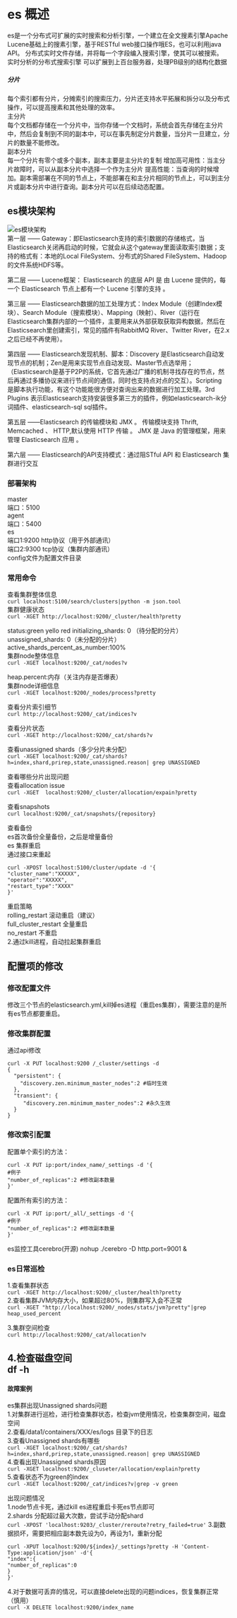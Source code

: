 # es 概述
es是一个分布式可扩展的实时搜索和分析引擎，一个建立在全文搜素引擎Apache Lucene基础上的搜素引擎，基于RESTful web接口操作哦ES，也可以利用java API。
分布式实时文件存储，并将每一个字段编入搜索引擎，使其可以被搜索。
实时分析的分布式搜索引擎
可以扩展到上百台服务器，处理PB级别的结构化数据
##### 分片
每个索引都有分片，分摊索引的搜索压力，分片还支持水平拓展和拆分以及分布式操作，可以提高搜素和其他处理的效率。  
主分片  
每个文档都存储在一个分片中，当你存储一个文档时，系统会首先存储在主分片中，然后会复制到不同的副本中，可以在事先制定分片数量，当分片一旦建立，分片的数量不能修改。  
副本分片  
每一个分片有零个或多个副本，副本主要是主分片的复制
增加高可用性：当主分片故障时，可以从副本分片中选择一个作为主分片
提高性能：当查询的时候增加。副本需部署在不同的节点上，不能部署在和主分片相同的节点上，可以到主分片或副本分片中进行查询。副本分片可以在后续动态配置。
## es模块架构
![es模块架构](https://github.com/huo-yuan-ja/jin_picture/blob/main/es.png)  
第一层 —— Gateway：即Elasticsearch支持的索引数据的存储格式，当Elasticsearch关闭再启动的时候，它就会从这个gateway里面读取索引数据；支持的格式有：本地的Local FileSystem、分布式的Shared FileSystem、Hadoop的文件系统HDFS等。 

第二层 —— Lucene框架： Elasticsearch 的底层 API 是 由 Lucene 提供的，每一个 Elasticsearch 节点上都有一个 Lucene 引擎的支持 。 

 第三层 —— Elasticsearch数据的加工处理方式：Index Module（创建Index模块）、Search Module（搜索模块）、Mapping（映射）、River（运行在Elasticsearch集群内部的一个插件，主要用来从外部获取获取异构数据，然后在Elasticsearch里创建索引，常见的插件有RabbitMQ River、Twitter River，在2.x之后已经不再使用）。

第四层 —— Elasticsearch发现机制、脚本：Discovery 是Elasticsearch自动发现节点的机制；Zen是用来实现节点自动发现、Master节点选举用；（Elasticsearch是基于P2P的系统，它首先通过广播的机制寻找存在的节点，然后再通过多播协议来进行节点间的通信，同时也支持点对点的交互）。Scripting 是脚本执行功能，有这个功能能很方便对查询出来的数据进行加工处理。3rd Plugins 表示Elasticsearch支持安装很多第三方的插件，例如elasticsearch-ik分词插件、elasticsearch-sql sql插件。 

第五层 ——Elasticsearch 的传输模块和 JMX 。 传输模块支持 Thrift, Memcached 、 HTTP,默认使用 HTTP 传输 。 JMX 是 Java 的管理框架，用来管理 Elasticsearch 应用 。

第六层 —— Elasticsearch的API支持模式：通过阻STful API 和 Elasticsearch 集群进行交互
### 部署架构
master  
端口：5100  
agent  
端口：5400  
es  
端口1:9200 http协议（用于外部通讯）  
端口2:9300 tcp协议（集群内部通讯）  
config文件为配置文件目录  
### 常用命令
查看集群整体信息  
`curl localhost:5100/search/clusters|python -m json.tool`  
集群健康状态  
`curl -XGET http://localhost:9200/_cluster/health?pretty`  

status:green yello red 
initializing_shards: 0 （待分配的分片）  
unassigned_shards: 0（未分配的分片）  
active_shards_percent_as_number:100%   
集群node整体信息   
`curl -XGET localhost:9200/_cat/nodes?v`   

heap.percent:内存（关注内存是否爆表）  
集群node详细信息    
`curl -XGET localhost:9200/_nodes/process?pretty`    

查看分片索引细节    
`curl http://localhost:9200/_cat/indices?v`  

查看分片状态  
`curl -XGET http://localhost:9200/_cat/shards?v`  

查看unassigned shards（多少分片未分配）  
`curl -XGET localhost:9200/_cat/shards?h=index,shard,prirep,state,unassigned.reason| grep UNASSIGNED`

查看哪些分片出现问题  
查看allocation issue  
`curl -XGET  localhost:9200/_cluster/allocation/expain?pretty`   

查看snapshots    
`curl localhost:9200/_cat/snapshots/{repository}`   

查看备份  
es首次备份全量备份，之后是增量备份   
es 集群重启  
通过接口来重起
```
curl -XPOST localhost:5100/cluster/update -d '{
"cluster_name":"XXXXX",
"operator":"XXXXX",
"restart_type":"XXXX"
}'  
```
重启策略  
rolling_restart 滚动重启（建议）  
full_cluster_restart 全量重启  
no_restart 不重启  
2.通过kill进程，自动拉起集群重启
## 配置项的修改
### 修改配置文件
修改三个节点的elasticsearch.yml,kill掉es进程（重启es集群），需要注意的是所有es节点都要重启。  
### 修改集群配置
通过api修改
```
curl -X PUT localhost:9200 /_cluster/settings -d
{
  "persistent": {
    "discovery.zen.minimum_master_nodes":2 #临时生效
  },
  "transient": {
     "discovery.zen.minimum_master_nodes":2 #永久生效
  }
}
```
### 修改索引配置
配置单个索引的方法：
```
curl -X PUT ip:port/index_name/_settings -d '{
#例子
"number_of_replicas":2 #修改副本数量
}'
```
配置所有索引的方法：
```
curl -X PUT ip:port/_all/_settings -d '{
#例子
"number_of_replicas":2 #修改副本数量
}'
```
es监控工具cerebro(开源)
nohup ./cerebro -D http.port=9001 &  

### es日常巡检
1.查看集群状态  
`curl -XGET http://localhost:9200/_cluster/health?pretty`    
2.查看集群JVM内存大小，如果超过80%，则集群写入会不正常  
`curl -XGET "http://localhost:9200/_nodes/stats/jvm?pretty"|grep heap_used_percent`    

3.集群空间检查  
`curl http://localhost:9200/_cat/allocation?v`  

4.检查磁盘空间  
df -h  
-------------------------------------------------------------------------------
#### 故障案例
es集群出现Unassigned shards问题    
1.对集群进行巡检，进行检查集群状态，检查jvm使用情况，检查集群空间，磁盘空间  
2.查看/data1/containers/XXX/es/logs 目录下的日志    
3.查看Unassigned shards有哪些  
`curl -XGET localhost:9200/_cat/shards?h=index,shard,prirep,state,unassigned.reason| grep UNASSIGNED`  
4.查看出现Unassigned shards原因  
`curl -XGET localhost:9200/_cluseter/allocation/explain?pretty`  
5.查看状态不为green的index  
`curl -XGET localhost:9200/_cat/indices?v|grep -v green`  

出现问题情况   
1.node节点卡死，通过kill es进程重启卡死es节点即可  
2.shards 分配超过最大次数，尝试手动分配shard    
`curl -XPOST 'localhost:9203/_cluster/reroute?retry_failed=true'`
3.副数据损坏，需要把相应副本数先设为0，再设为1，重新分配    
```
curl -XPUT localhost:9200/${index}/_settings?pretty -H 'Content-Type:application/json' -d'{
"index":{
"number_of_replicas":0
}
}'
```
4.对于数据可丢弃的情况，可以直接delete出现的问题indices，恢复集群正常（慎用）  
`curl -X DELETE localhost:9200/index_name`  
